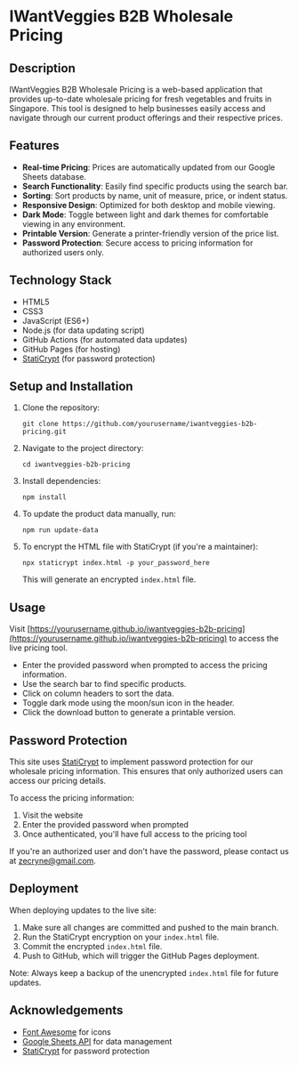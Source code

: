 # IWantVeggies B2B Wholesale Pricing

## Description

IWantVeggies B2B Wholesale Pricing is a web-based application that provides up-to-date wholesale pricing for fresh vegetables and fruits in Singapore. This tool is designed to help businesses easily access and navigate through our current product offerings and their respective prices.

## Features

- **Real-time Pricing**: Prices are automatically updated from our Google Sheets database.
- **Search Functionality**: Easily find specific products using the search bar.
- **Sorting**: Sort products by name, unit of measure, price, or indent status.
- **Responsive Design**: Optimized for both desktop and mobile viewing.
- **Dark Mode**: Toggle between light and dark themes for comfortable viewing in any environment.
- **Printable Version**: Generate a printer-friendly version of the price list.
- **Password Protection**: Secure access to pricing information for authorized users only.

## Technology Stack

- HTML5
- CSS3
- JavaScript (ES6+)
- Node.js (for data updating script)
- GitHub Actions (for automated data updates)
- GitHub Pages (for hosting)
- [StatiCrypt](https://github.com/robinmoisson/staticrypt) (for password protection)

## Setup and Installation

1. Clone the repository:
   ```
   git clone https://github.com/yourusername/iwantveggies-b2b-pricing.git
   ```
2. Navigate to the project directory:
   ```
   cd iwantveggies-b2b-pricing
   ```
3. Install dependencies:
   ```
   npm install
   ```
4. To update the product data manually, run:
   ```
   npm run update-data
   ```
5. To encrypt the HTML file with StatiCrypt (if you're a maintainer):
   ```
   npx staticrypt index.html -p your_password_here
   ```
   This will generate an encrypted `index.html` file.

## Usage

Visit [https://yourusername.github.io/iwantveggies-b2b-pricing](https://yourusername.github.io/iwantveggies-b2b-pricing) to access the live pricing tool.

- Enter the provided password when prompted to access the pricing information.
- Use the search bar to find specific products.
- Click on column headers to sort the data.
- Toggle dark mode using the moon/sun icon in the header.
- Click the download button to generate a printable version.

## Password Protection

This site uses [StatiCrypt](https://github.com/robinmoisson/staticrypt) to implement password protection for our wholesale pricing information. This ensures that only authorized users can access our pricing details.

To access the pricing information:
1. Visit the website
2. Enter the provided password when prompted
3. Once authenticated, you'll have full access to the pricing tool

If you're an authorized user and don't have the password, please contact us at [zecryne@gmail.com](mailto:zecryne@gmail.com).

## Deployment

When deploying updates to the live site:

1. Make sure all changes are committed and pushed to the main branch.
2. Run the StatiCrypt encryption on your `index.html` file.
3. Commit the encrypted `index.html` file.
4. Push to GitHub, which will trigger the GitHub Pages deployment.

Note: Always keep a backup of the unencrypted `index.html` file for future updates.

## Acknowledgements

- [Font Awesome](https://fontawesome.com) for icons
- [Google Sheets API](https://developers.google.com/sheets/api) for data management
- [StatiCrypt](https://github.com/robinmoisson/staticrypt) for password protection
